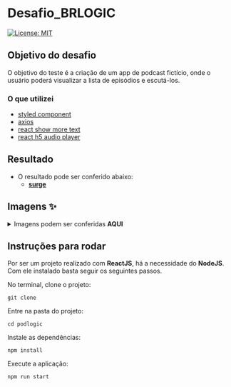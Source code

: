 # Desafio_BRLOGIC
[![License: MIT](https://img.shields.io/badge/License-MIT-yellow.svg)](https://github.com/Pereira-Araujo/users-api/blob/main/LICENSE.md)

## Objetivo do desafio

O objetivo do teste é a criação de um app de podcast fictício, onde o usuário poderá visualizar a lista de
episódios e escutá-los.

### O que utilizei
- [styled component](https://styled-components.com/)
- [axios](https://axios-http.com/)
- [react show more text](https://github.com/devzonetech/react-show-more-text)
- [react h5 audio player](https://github.com/lhz516/react-h5-audio-player)

## Resultado
- O resultado pode ser conferido abaixo:
  - [**surge**](https://special-spoon.surge.sh)

 ## Imagens ✨
<details>
  <summary>Imagens podem ser conferidas <b>AQUI</b> </summary>
  
  <h2>Versão desktop<h2>

  
![tela inicial](https://user-images.githubusercontent.com/60116988/122657640-dd3d7480-d13b-11eb-8d86-1fd9659cd10a.png)
![podcast](https://user-images.githubusercontent.com/60116988/122657642-de6ea180-d13b-11eb-9367-f11b06525aee.png)
  
  <h2>Versão mobile(375 X 622)<h2>
    
 ![image](https://user-images.githubusercontent.com/60116988/122659979-a410fe80-d153-11eb-8d1c-53099916e737.png)
 ![image](https://user-images.githubusercontent.com/60116988/122660008-de7a9b80-d153-11eb-91b2-a4126d835ecb.png)



</details>

## Instruções para rodar
Por ser um projeto realizado com **ReactJS**, há a necessidade do **NodeJS**. Com ele instalado basta seguir os seguintes passos.

No terminal, clone o projeto:
```
git clone 
```

Entre na pasta do projeto:
```
cd podlogic
```

Instale as dependências:
```
npm install
```

Execute a aplicação:
```
npm run start 
```
